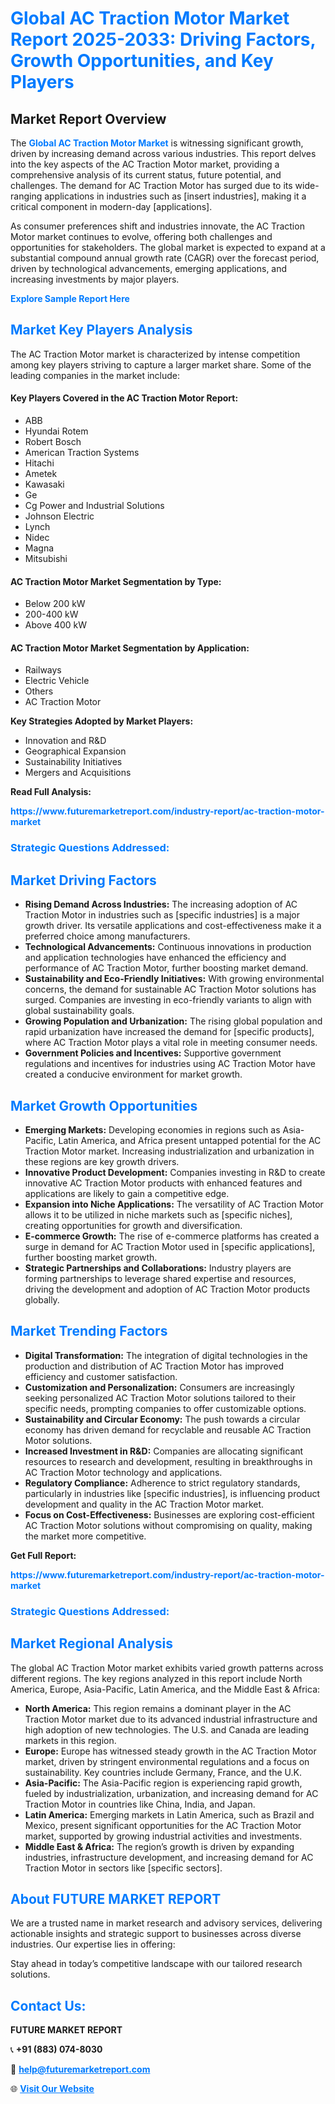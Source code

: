 <h1 style="color: #007BFF;">Global AC Traction Motor Market Report 2025-2033: Driving Factors, Growth Opportunities, and Key Players</h1>

<section id="overview">
<h2>Market Report Overview</h2>
<p>The <a href="https://www.futuremarketreport.com/industry-report/ac-traction-motor-market" style="color: #007BFF; text-decoration: none;"><strong>Global AC Traction Motor Market</strong></a> is witnessing significant growth, driven by increasing demand across various industries. This report delves into the key aspects of the AC Traction Motor market, providing a comprehensive analysis of its current status, future potential, and challenges. The demand for AC Traction Motor has surged due to its wide-ranging applications in industries such as [insert industries], making it a critical component in modern-day [applications].</p>
<p>As consumer preferences shift and industries innovate, the AC Traction Motor market continues to evolve, offering both challenges and opportunities for stakeholders. The global market is expected to expand at a substantial compound annual growth rate (CAGR) over the forecast period, driven by technological advancements, emerging applications, and increasing investments by major players.</p>
</section>

<section id="overview">
<p><a href="https://www.futuremarketreport.com/request-sample/reportId=128416" style="color: #007BFF; text-decoration: none;"><strong>Explore Sample Report Here</strong></a></p>
</section>

<section id="key-players">
<h2 style="color: #007BFF;">Market Key Players Analysis</h2>
<p>The AC Traction Motor market is characterized by intense competition among key players striving to capture a larger market share. Some of the leading companies in the market include:</p>
<h4>Key Players Covered in the AC Traction Motor Report:</h4>
<ul><li>ABB</li><li>Hyundai Rotem</li><li>Robert Bosch</li><li>American Traction Systems</li><li>Hitachi</li><li>Ametek</li><li>Kawasaki</li><li>Ge</li><li>Cg Power and Industrial Solutions</li><li>Johnson Electric</li><li>Lynch</li><li>Nidec</li><li>Magna</li><li>Mitsubishi</li></ul>
<h4>AC Traction Motor Market Segmentation by Type:</h4>
<ul><li>Below 200 kW</li><li>200-400 kW</li><li>Above 400 kW</li></ul>

<h4>AC Traction Motor Market Segmentation by Application:</h4>
<ul><li>Railways</li><li>Electric Vehicle</li><li>Others</li><li>AC Traction Motor</li></ul>
<p><strong>Key Strategies Adopted by Market Players:</strong></p>
<ul>
<li>Innovation and R&D</li>
<li>Geographical Expansion</li>
<li>Sustainability Initiatives</li>
<li>Mergers and Acquisitions</li>
</ul>
</section>

<section>
<p><strong>Read Full Analysis: </strong></p><a href="https://www.futuremarketreport.com/industry-report/ac-traction-motor-market" style="color: #007BFF; text-decoration: none;"><strong>https://www.futuremarketreport.com/industry-report/ac-traction-motor-market</strong></a>
<h3 style="color: #007BFF;">Strategic Questions Addressed:</h3>
</section>

<section id="driving-factors">
<h2 style="color: #007BFF;">Market Driving Factors</h2>
<ul>
<li><strong>Rising Demand Across Industries:</strong> The increasing adoption of AC Traction Motor in industries such as [specific industries] is a major growth driver. Its versatile applications and cost-effectiveness make it a preferred choice among manufacturers.</li>
<li><strong>Technological Advancements:</strong> Continuous innovations in production and application technologies have enhanced the efficiency and performance of AC Traction Motor, further boosting market demand.</li>
<li><strong>Sustainability and Eco-Friendly Initiatives:</strong> With growing environmental concerns, the demand for sustainable AC Traction Motor solutions has surged. Companies are investing in eco-friendly variants to align with global sustainability goals.</li>
<li><strong>Growing Population and Urbanization:</strong> The rising global population and rapid urbanization have increased the demand for [specific products], where AC Traction Motor plays a vital role in meeting consumer needs.</li>
<li><strong>Government Policies and Incentives:</strong> Supportive government regulations and incentives for industries using AC Traction Motor have created a conducive environment for market growth.</li>
</ul>
</section>

<section id="growth-opportunities">
<h2 style="color: #007BFF;">Market Growth Opportunities</h2>
<ul>
<li><strong>Emerging Markets:</strong> Developing economies in regions such as Asia-Pacific, Latin America, and Africa present untapped potential for the AC Traction Motor market. Increasing industrialization and urbanization in these regions are key growth drivers.</li>
<li><strong>Innovative Product Development:</strong> Companies investing in R&D to create innovative AC Traction Motor products with enhanced features and applications are likely to gain a competitive edge.</li>
<li><strong>Expansion into Niche Applications:</strong> The versatility of AC Traction Motor allows it to be utilized in niche markets such as [specific niches], creating opportunities for growth and diversification.</li>
<li><strong>E-commerce Growth:</strong> The rise of e-commerce platforms has created a surge in demand for AC Traction Motor used in [specific applications], further boosting market growth.</li>
<li><strong>Strategic Partnerships and Collaborations:</strong> Industry players are forming partnerships to leverage shared expertise and resources, driving the development and adoption of AC Traction Motor products globally.</li>
</ul>
</section>

<section id="trending-factors">
<h2 style="color: #007BFF;">Market Trending Factors</h2>
<ul>
<li><strong>Digital Transformation:</strong> The integration of digital technologies in the production and distribution of AC Traction Motor has improved efficiency and customer satisfaction.</li>
<li><strong>Customization and Personalization:</strong> Consumers are increasingly seeking personalized AC Traction Motor solutions tailored to their specific needs, prompting companies to offer customizable options.</li>
<li><strong>Sustainability and Circular Economy:</strong> The push towards a circular economy has driven demand for recyclable and reusable AC Traction Motor solutions.</li>
<li><strong>Increased Investment in R&D:</strong> Companies are allocating significant resources to research and development, resulting in breakthroughs in AC Traction Motor technology and applications.</li>
<li><strong>Regulatory Compliance:</strong> Adherence to strict regulatory standards, particularly in industries like [specific industries], is influencing product development and quality in the AC Traction Motor market.</li>
<li><strong>Focus on Cost-Effectiveness:</strong> Businesses are exploring cost-efficient AC Traction Motor solutions without compromising on quality, making the market more competitive.</li>
</ul>
</section>

<section>
<p><strong>Get Full Report: </strong></p><a href="https://www.futuremarketreport.com/industry-report/ac-traction-motor-market" style="color: #007BFF; text-decoration: none;"><strong>https://www.futuremarketreport.com/industry-report/ac-traction-motor-market</strong></a>
<h3 style="color: #007BFF;">Strategic Questions Addressed:</h3>
</section>


<section id="regional-analysis">
<h2 style="color: #007BFF;">Market Regional Analysis</h2>
<p>The global AC Traction Motor market exhibits varied growth patterns across different regions. The key regions analyzed in this report include North America, Europe, Asia-Pacific, Latin America, and the Middle East & Africa:</p>
<ul>
<li><strong>North America:</strong> This region remains a dominant player in the AC Traction Motor market due to its advanced industrial infrastructure and high adoption of new technologies. The U.S. and Canada are leading markets in this region.</li>
<li><strong>Europe:</strong> Europe has witnessed steady growth in the AC Traction Motor market, driven by stringent environmental regulations and a focus on sustainability. Key countries include Germany, France, and the U.K.</li>
<li><strong>Asia-Pacific:</strong> The Asia-Pacific region is experiencing rapid growth, fueled by industrialization, urbanization, and increasing demand for AC Traction Motor in countries like China, India, and Japan.</li>
<li><strong>Latin America:</strong> Emerging markets in Latin America, such as Brazil and Mexico, present significant opportunities for the AC Traction Motor market, supported by growing industrial activities and investments.</li>
<li><strong>Middle East & Africa:</strong> The region’s growth is driven by expanding industries, infrastructure development, and increasing demand for AC Traction Motor in sectors like [specific sectors].</li>
</ul>
</section>

<footer>
<h2 style="color: #007BFF;">About FUTURE MARKET REPORT</h2>
<p>We are a trusted name in market research and advisory services, delivering actionable insights and strategic support to businesses across diverse industries. Our expertise lies in offering:</p>

<p>Stay ahead in today’s competitive landscape with our tailored research solutions.</p>

<h2 style="color: #007BFF;">Contact Us:</h2>
<p><strong>FUTURE MARKET REPORT</strong></p>
<p>📞 <strong>+91 (883) 074-8030</strong></p>
<p>📧 <strong><a href="mailto:help@futuremarketreport.com" style="color: #007BFF;">help@futuremarketreport.com</a></strong></p>
<p>🌐 <strong><a href="https://www.futuremarketreport.com/" style="color: #007BFF;">Visit Our Website</a></strong></p>
</footer>